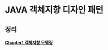 # JAVA 객체지향 디자인 패턴

## 정리
#### [Chapter1 객체지향 모델링](https://github.com/jadenkim94/java_designpattern/blob/main/src/main/java/chapter1/%EA%B0%9D%EC%B2%B4%EC%A7%80%ED%96%A5%EB%AA%A8%EB%8D%B8%EB%A7%81.md)


